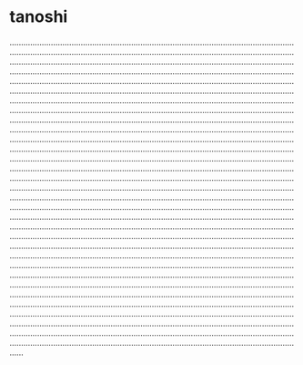 # tanoshi
......................................................................................................................................................................................................................................................................................................................................................................................................................................................................................................................................................................................................................................................................................................................................................................................................................................................................................................................................................................................................................................................................................................................................................................................................................................................................................................................................................................................................................................................................................................................................................................................................................................................................................................................................................................................................................................................................................................................................................................................................................................................................................................................................................................................................................................................................................................................................................................................................................................................................................................................................................................................................................................................................................................................................................................................................................................................................................................................................................................................................................................................................................................................................................................................................................................................................................................................................................................................................................................................................................................................................................................................................................................................................................................................................................................................................................................................................................................................................................................................................................................................................................................................................